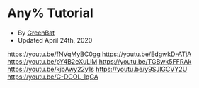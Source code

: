 # Any% Tutorial
- By [GreenBat](https://www.speedrun.com/user/GreenBat)
- Updated April 24th, 2020

https://youtu.be/fNVqMyBC0gg
https://youtu.be/EdgwkD-ATjA
https://youtu.be/pY4B2eXuLlM
https://youtu.be/TGBwk5FFRAk
https://youtu.be/kjbAwy22y1s
https://youtu.be/y9SJlGCVY2U
https://youtu.be/C-DGOL_1qGA